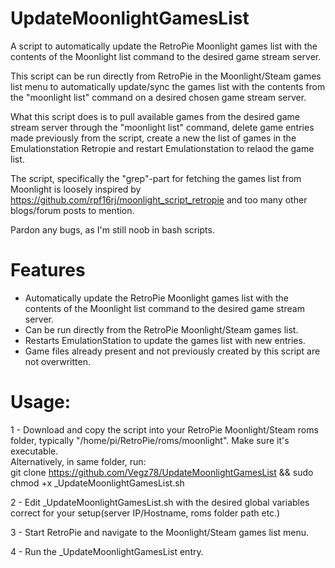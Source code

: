 # UpdateMoonlightGamesList
A script to automatically update the RetroPie Moonlight games list with the contents of the Moonlight list command to the desired game stream server.

This script can be run directly from RetroPie in the Moonlight/Steam games list menu to automatically update/sync the games list with the contents from the "moonlight list" command on a desired chosen game stream server. 

What this script does is to pull available games from the desired game stream server through the "moonlight list" command, delete game entries made previously from the script, create a new the list of games in the Emulationstation Retropie and restart Emulationstation to relaod the game list.

The script, specifically the "grep"-part for fetching the games list from Moonlight is loosely inspired by https://github.com/rpf16rj/moonlight_script_retropie and too many other blogs/forum posts to mention.

Pardon any bugs, as I'm still noob in bash scripts.

# Features
- Automatically update the RetroPie Moonlight games list with the contents of the Moonlight list command to the desired game stream server.
- Can be run directly from the RetroPie Moonlight/Steam games list.
- Restarts EmulationStation to update the games list with new entries.
- Game files already present and not previously created by this script are not overwritten.

# Usage: 

1 - Download and copy the script into your RetroPie Moonlight/Steam roms folder, typically "/home/pi/RetroPie/roms/moonlight". Make sure it's executable. <br>
    Alternatively, in same folder, run:<BR>
    git clone https://github.com/Vegz78/UpdateMoonlightGamesList && sudo chmod +x _UpdateMoonlightGamesList.sh

2 - Edit _UpdateMoonlightGamesList.sh with the desired global variables correct for your setup(server IP/Hostname, roms folder path etc.)

3 - Start RetroPie and navigate to the Moonlight/Steam games list menu.

4 - Run the _UpdateMoonlightGamesList entry.
